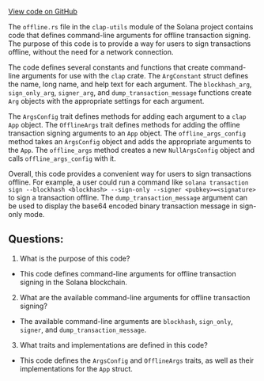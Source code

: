 [View code on GitHub](https://github.com/solana-labs/solana/blob/master/clap-utils/src/offline.rs)

The `offline.rs` file in the `clap-utils` module of the Solana project contains code that defines command-line arguments for offline transaction signing. The purpose of this code is to provide a way for users to sign transactions offline, without the need for a network connection. 

The code defines several constants and functions that create command-line arguments for use with the `clap` crate. The `ArgConstant` struct defines the name, long name, and help text for each argument. The `blockhash_arg`, `sign_only_arg`, `signer_arg`, and `dump_transaction_message` functions create `Arg` objects with the appropriate settings for each argument. 

The `ArgsConfig` trait defines methods for adding each argument to a `clap` `App` object. The `OfflineArgs` trait defines methods for adding the offline transaction signing arguments to an `App` object. The `offline_args_config` method takes an `ArgsConfig` object and adds the appropriate arguments to the `App`. The `offline_args` method creates a new `NullArgsConfig` object and calls `offline_args_config` with it. 

Overall, this code provides a convenient way for users to sign transactions offline. For example, a user could run a command like `solana transaction sign --blockhash <blockhash> --sign-only --signer <pubkey>=<signature>` to sign a transaction offline. The `dump_transaction_message` argument can be used to display the base64 encoded binary transaction message in sign-only mode.
## Questions: 
 1. What is the purpose of this code?
- This code defines command-line arguments for offline transaction signing in the Solana blockchain.

2. What are the available command-line arguments for offline transaction signing?
- The available command-line arguments are `blockhash`, `sign_only`, `signer`, and `dump_transaction_message`.

3. What traits and implementations are defined in this code?
- This code defines the `ArgsConfig` and `OfflineArgs` traits, as well as their implementations for the `App` struct.